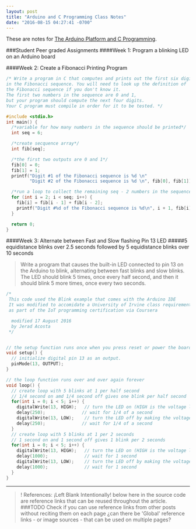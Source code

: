 ```yaml
---
layout: post
title: "Arduino and C Programming Class Notes"
date: "2016-08-15 04:27:41 -0700"
---
```


These are notes for [The Arduino Platform and C Programming][This Class].

###Student Peer graded Assignments
####Week 1: Program a blinking LED on an Arduino board


####Week 2: Create a Fibonacci Printing Program

```c
/* Write a program in C that computes and prints out the first six digits
in the Fibonacci sequence. You will need to look up the definition of
the Fibonacci sequence if you don't know it.
The first two numbers in the sequence are 0 and 1,
but your program should compute the next four digits.
Your C program must compile in order for it to be tested. */

#include <stdio.h>
int main() {
  /*variable for how many numbers in the sequence should be printed*/
  int seq = 6;

  /*create secquence array*/
  int fib[seq];

  /*the first two outputs are 0 and 1*/
  fib[0] = 0;
  fib[1] = 1;
  printf("Digit #1 of the Fibonacci sequence is %d \n"
         "Digit #2 of the Fibonacci sequence is %d \n", fib[0], fib[1]);

  /*run a loop to collect the remaining seq - 2 numbers in the sequence*/
  for (int i = 2; i < seq; i++) {
    fib[i] = fib[i - 1] + fib[i - 2];
    printf("Digit #%d of the Fibonacci sequence is %d\n", i + 1, fib[i]);
  }

  return 0;
}
```


####Week 3: Alternate between Fast and Slow flashing Pin 13 LED
#####5 equidistance blinks over 2.5 seconds followed by 5 equidistance blinks over 10 seconds
> Write a program that causes the built-in LED connected to pin 13 on the Arduino to blink, alternating between fast blinks and slow blinks. The LED should blink 5 times, once every half second, and then it should blink 5 more times, once every two seconds.

```c
/*
 This code used the Blink example that comes with the Arduino IDE
 It was modified to accomidate a University of Irvine class requirement
 as part of the IoT programming certification via Coursera

  modified 17 August 2016
  by Jerad Acosta
 */


// the setup function runs once when you press reset or power the board
void setup() {
  // initialize digital pin 13 as an output.
  pinMode(13, OUTPUT);
}

// the loop function runs over and over again forever
void loop() {
  // create loop with 5 blinks at 1 per half second
  // 1/4 second on amd 1/4 second off gives one blink per half second
  for(int i = 0; i < 5; i++) {
    digitalWrite(13, HIGH);   // turn the LED on (HIGH is the voltage level)
    delay(250);              // wait for 1/4 of a second
    digitalWrite(13, LOW);    // turn the LED off by making the voltage LOW
    delay(250);              // wait for 1/4 of a second
  }
  // create loop with 5 blinks at 1 per 2 seconds
  // 1 second on and 1 second off gives 1 blink per 2 seconds
  for(int i = 0; i < 5; i++) {
    digitalWrite(13, HIGH);   // turn the LED on (HIGH is the voltage level)
    delay(1000);              // wait for 1 second
    digitalWrite(13, LOW);    // turn the LED off by making the voltage LOW
    delay(1000);              // wait for 1 second
  }
}

```

---  

>! References:
> ¡Left Blank Intentionally!
> below here in the source code are reference links that can be reused throughout the article.
> ###TODO Check if you can use reference links from other posts without reciting them on each page
> ¿can there be 'Global' reference links - or image sources - that can be used on multiple pages?

[This Class]: <https://www.coursera.org/learn/arduino-platform> "The Arduino Platform and C Programming"  

[This Specialization]: <https://www.coursera.org/specializations/iot> "Create You Own Internet of Things (IoT) Device"

[UCI]: <https://uci.edu> "University California Irvine"

[Coursera]: <https://Coursera.org> "Online Classes From Top Universities"
